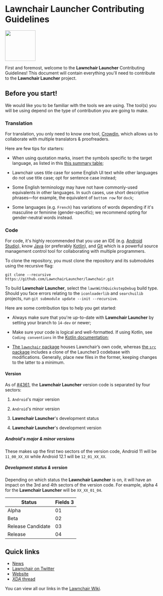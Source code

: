 # Lawnchair Launcher Contributing Guidelines

<img src="https://raw.githubusercontent.com/validcube/lawnchair/pave-path/.github/lawnchair_round.png" width="100" data-align="inline">

First and foremost, welcome to the **Lawnchair Launcher** Contributing Guidelines! This document will contain everything you'll need to contribute to the **Lawnchair Launcher**   project.

## Before you start!

We would like you to be familiar with the tools we are using. The tool(s) you will be using depend on the type of contribution you are going to make.

### Translation

For translation, you only need to know one tool, [Crowdin](https://lawnchair.crowdin.com), which allows us to collaborate with multiple translators & proofreaders.

Here are few tips for starters:

-   When using quotation marks, insert the symbols specific to the target language, as listed in this [this summary table](https://en.wikipedia.org/wiki/Quotation_mark#Summary_table);

-   Lawnchair uses title case for some English UI text while other languages do not use title case; opt for sentence case instead;

-   Some English terminology may have not have commonly-used equivalents in other languages. In such cases, use short descriptive phrases—for example, the equivalent of `bottom row` for `dock`;

-   Some languages (e.g. `French`) has variations of words depending if it's masculine or feminine (gender-specific); we recommend opting for gender-neutral words instead.

### Code

For code, it's highly recommended that you use an IDE (e.g. [Android Studio](https://developer.android.com/studio)), know [Java](https://www.java.com) (or preferably [Kotlin](https://kotlinlang.org/)), and [Git](https://git-scm.com/) which is a powerful source management control tool for collaborating with multiple programmers.

To clone the repository, you must clone the repository and its submodules using the recursive flag:

```
git clone --recursive https://github.com/LawnchairLauncher/lawnchair.git
```

To build **Lawnchair Launcher**, select the `lawnWithQuickstepDebug` build type. Should you face errors relating to the `iconloaderlib` and `searchuilib` projects, run `git submodule update --init --recursive`.

Here are some contribution tips to help you get started:

-   Always make sure that you're up-to-date with **Lawnchair Launcher** by setting your branch to `14-dev` or newer;

-   Make sure your code is logical and well-formatted. If using Kotlin, see `Coding conventions` in the [Kotlin documentation](https://kotlinlang.org/docs/coding-conventions.html);

-   [The `lawnchair` package](https://github.com/LawnchairLauncher/lawnchair/tree/14-dev/lawnchair) houses Lawnchair’s own code, whereas [the `src` package](https://github.com/LawnchairLauncher/lawnchair/tree/14-dev/src) includes a clone of the Launcher3 codebase with modifications. Generally, place new files in the former, keeping changes to the latter to a minimum.

#### Version

As of [#4361](https://github.com/LawnchairLauncher/lawnchair/pull/4361), the **Lawnchair Launcher** version code is separated by four sectors:

1. `Android`'s major version

2. `Android`'s minor version

3. **Lawnchair Launcher**'s development status

4. **Lawnchair Launcher**'s development version

##### Android's major & minor versions

These makes up the first two sectors of the version code, Android 11 will be `11_00_XX_XX` while Android 12.1 will be `12_01_XX_XX`.

##### Development status & version

Depending on which status the **Lawnchair Launcher** is on, it will have an impact on the 3rd and 4th sectors of the version code. For example, alpha 4 for the **Lawnchair Launcher** will be `XX_XX_01_04`.

| Status            | Fields 3 |
| ----------------- | -------- |
| Alpha             | 01       |
| Beta              | 02       |
| Release Candidate | 03       |
| Release           | 04       |

## Quick links

-   [News](https://t.me/lawnchairci)
-   [Lawnchair on Twitter](https://twitter.com/lawnchairapp)
-   [Website](https://lawnchair.app)
-   [_XDA_ thread](https://forum.xda-developers.com/t/lawnchair-customizable-pixel-launcher.3627137/)

You can view all our links in the [Lawnchair Wiki](https://github.com/LawnchairLauncher/lawnchair/wiki).
